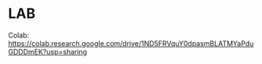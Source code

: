# LAB

Colab: https://colab.research.google.com/drive/1ND5FRVquY0dpasmBLATMYaPduGDDDmEK?usp=sharing

